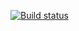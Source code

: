 [![Build status](https://ci.appveyor.com/api/projects/status/xn5vq88s0v4gqpwa?svg=true)](https://ci.appveyor.com/project/Irina-Khaustova/unit-tests-2)
